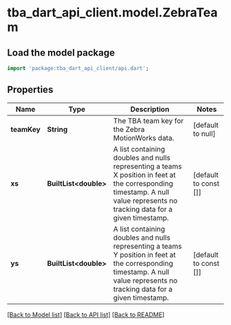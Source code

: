 # tba_dart_api_client.model.ZebraTeam

## Load the model package
```dart
import 'package:tba_dart_api_client/api.dart';
```

## Properties
Name | Type | Description | Notes
------------ | ------------- | ------------- | -------------
**teamKey** | **String** | The TBA team key for the Zebra MotionWorks data. | [default to null]
**xs** | **BuiltList&lt;double&gt;** | A list containing doubles and nulls representing a teams X position in feet at the corresponding timestamp. A null value represents no tracking data for a given timestamp. | [default to const []]
**ys** | **BuiltList&lt;double&gt;** | A list containing doubles and nulls representing a teams Y position in feet at the corresponding timestamp. A null value represents no tracking data for a given timestamp. | [default to const []]

[[Back to Model list]](../README.md#documentation-for-models) [[Back to API list]](../README.md#documentation-for-api-endpoints) [[Back to README]](../README.md)


